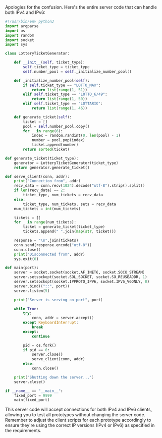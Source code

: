 Apologies for the confusion. Here's the entire server code that can handle both IPv4 and IPv6:

```python
#!/usr/bin/env python3
import argparse
import os
import random
import socket
import sys

class LotteryTicketGenerator:

    def __init__(self, ticket_type):
        self.ticket_type = ticket_type
        self.number_pool = self._initialize_number_pool()

    def _initialize_number_pool(self):
        if self.ticket_type == "LOTTO_MAX":
            return list(range(1, 51))
        elif self.ticket_type == "LOTTO_6/49":
            return list(range(1, 50))
        elif self.ticket_type == "LOTTARIO":
            return list(range(1, 46))

    def generate_ticket(self):
        ticket = []
        pool = self.number_pool.copy()
        for _ in range(6):
            index = random.randint(0, len(pool) - 1)
            number = pool.pop(index)
            ticket.append(number)
        return sorted(ticket)

def generate_ticket(ticket_type):
    generator = LotteryTicketGenerator(ticket_type)
    return generator.generate_ticket()

def serve_client(conn, addr):
    print("Connection from", addr)
    recv_data = conn.recv(1024).decode("utf-8").strip().split()
    if len(recv_data) == 2:
        ticket_type, num_tickets = recv_data
    else:
        ticket_type, num_tickets, sets = recv_data
    num_tickets = int(num_tickets)

    tickets = []
    for _ in range(num_tickets):
        ticket = generate_ticket(ticket_type)
        tickets.append(" ".join(map(str, ticket)))

    response = "\n".join(tickets)
    conn.send(response.encode("utf-8"))
    conn.close()
    print("Disconnected from", addr)
    sys.exit(0)

def main(port):
    server = socket.socket(socket.AF_INET6, socket.SOCK_STREAM)
    server.setsockopt(socket.SOL_SOCKET, socket.SO_REUSEADDR, 1)
    server.setsockopt(socket.IPPROTO_IPV6, socket.IPV6_V6ONLY, 0)
    server.bind(("::", port))
    server.listen(5)

    print("Server is serving on port", port)

    while True:
        try:
            conn, addr = server.accept()
        except KeyboardInterrupt:
            break
        except:
            continue

        pid = os.fork()
        if pid == 0:
            server.close()
            serve_client(conn, addr)
        else:
            conn.close()

    print("Shutting down the server...")
    server.close()

if __name__ == "__main__":
    fixed_port = 9999
    main(fixed_port)
```

This server code will accept connections for both IPv4 and IPv6 clients, allowing you to test all prototypes without changing the server code. Remember to adjust the client scripts for each prototype accordingly to ensure they're using the correct IP versions (IPv4 or IPv6) as specified in the requirements.
